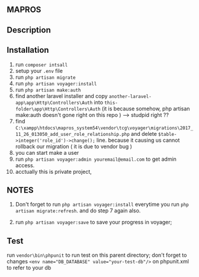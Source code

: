 ## MAPROS

## Description


## Installation

1. run `composer intsall`
2. setup your `.env` file
3. run `php artisan migrate`
4. run `php artisan voyager:install`
5. run `php artisan make:auth`
6. find another laravel installer and copy `another-laravel-app\app\Http\Controllers\Auth` into `this-folder\app\Http\Controllers\Auth` (it is because somehow, php artisan make:auth doesn't gone right on this repo ) --> studpid right ??
7. find `C:\xampp\htdocs\mapros_system54\vendor\tcg\voyager\migrations\2017_11_26_013050_add_user_role_relationship.php` and delete `$table->integer('role_id')->change();` line. because it causing us cannot rollback our migration ( it is due to vendor bug )
8. you can start make a user
9. run `php artisan voyager:admin youremail@email.com` to get admin access.
10. acctually this is private project,

## NOTES
1. Don't forget to run `php artisan voyager:install` everytime you run `php artisan migrate:refresh`.
and do step 7 again also. 

2. run `php artisan voyager:save` to save your progress in voyager;

## Test
run `vendor\bin\phpunit` to run test on this parent directory;
don't forget to changes `<env name="DB_DATABASE" value="your-test-db"/>` on phpunit.xml to refer to your db 